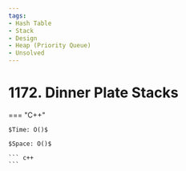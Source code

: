 ```yaml
---
tags:
- Hash Table
- Stack
- Design
- Heap (Priority Queue)
- Unsolved
---
```



# 1172. Dinner Plate Stacks

=== "C++"

    $Time: O()$

    $Space: O()$

    ``` c++
    ```